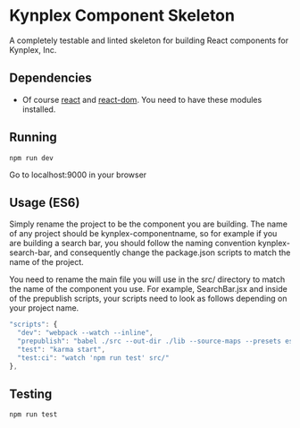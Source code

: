 # Kynplex Component Skeleton

A completely testable and linted skeleton for building React components for Kynplex, Inc.


## Dependencies

* Of course [react](https://www.npmjs.com/package/react) and [react-dom](https://www.npmjs.com/package/react-dom). You need to have these modules installed.

## Running

```
npm run dev
```

Go to localhost:9000 in your browser

## Usage (ES6)

Simply rename the project to be the component you are building. The name of any project should be kynplex-componentname, so for example if you are building a search bar, you should follow the naming convention kynplex-search-bar, and consequently change the package.json scripts to match the name of the project.

You need to rename the main file you will use in the src/ directory to match the name of the component you use. For example, SearchBar.jsx and inside of the prepublish scripts, your scripts need to look as follows depending on your project name.

```js
"scripts": {
  "dev": "webpack --watch --inline",
  "prepublish": "babel ./src --out-dir ./lib --source-maps --presets es2015,react --plugins babel-plugin-add-module-exports && browserify ./lib/SearchBar.js -o ./build/kynplex-search-bar.js --transform browserify-global-shim --standalone ListFilter && uglifyjs ./build/kynplex-search-bar.js --compress --mangle --output ./build/kynplex-search-bar.min.js --source-map ./build/kynplex-search-bar.min.js.map",
  "test": "karma start",
  "test:ci": "watch 'npm run test' src/"
},
```



## Testing

```
npm run test
```
